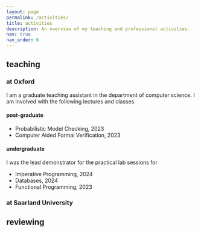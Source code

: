 ```yaml
---
layout: page
permalink: /activities/
title: activities
description: An overview of my teaching and professional activities.
nav: true
nav_order: 6
---
```


## teaching

### at Oxford 

I am a graduate teaching assistant in the department of computer science. I am involved with the following lectures and classes.

#### post-graduate 
- Probabilistic Model Checking, 2023
- Computer Aided Formal Verification, 2023 

#### undergraduate

I was the lead demonstrator for the practical lab sessions for
- Imperative Programming, 2024
- Databases, 2024
- Functional Programming, 2023


### at Saarland University

## reviewing